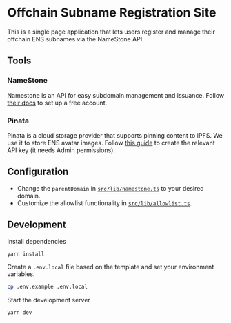 # Offchain Subname Registration Site

This is a single page application that lets users register and manage their offchain ENS subnames via the NameStone API.

## Tools

### NameStone

Namestone is an API for easy subdomain management and issuance. Follow [their docs](https://namestone.xyz/docs) to set up a free account.

### Pinata

Pinata is a cloud storage provider that supports pinning content to IPFS. We use it to store ENS avatar images. Follow [this guide](https://docs.pinata.cloud/frameworks/next-js#setup-pinata-2) to create the relevant API key (it needs Admin permissions).

## Configuration

- Change the `parentDomain` in [`src/lib/namestone.ts`](./src/lib/namestone.ts#L5) to your desired domain.
- Customize the allowlist functionality in [`src/lib/allowlist.ts`](./src/lib/allowlist.ts).

## Development

Install dependencies

```bash
yarn install
```

Create a `.env.local` file based on the template and set your environment variables.

```bash
cp .env.example .env.local
```

Start the development server

```bash
yarn dev
```
